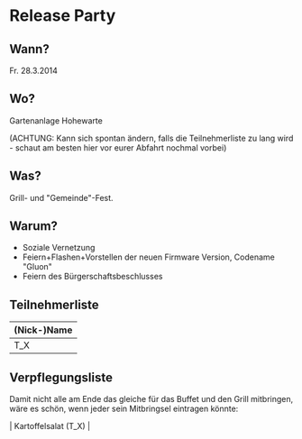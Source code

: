 # Release Party

## Wann?

Fr. 28.3.2014

## Wo?

Gartenanlage Hohewarte

(ACHTUNG: Kann sich spontan ändern, falls die Teilnehmerliste zu lang wird -
schaut am besten hier vor eurer Abfahrt nochmal vorbei)

## Was?

Grill- und "Gemeinde"-Fest.

## Warum?

* Soziale Vernetzung
* Feiern+Flashen+Vorstellen der neuen Firmware Version, Codename "Gluon"
* Feiern des Bürgerschaftsbeschlusses

## Teilnehmerliste

| (Nick-)Name |
|-------------|
| T_X         |

## Verpflegungsliste

Damit nicht alle am Ende das gleiche für das Buffet und den Grill mitbringen,
wäre es schön, wenn jeder sein Mitbringsel eintragen könnte:

| Kartoffelsalat (T_X) |
